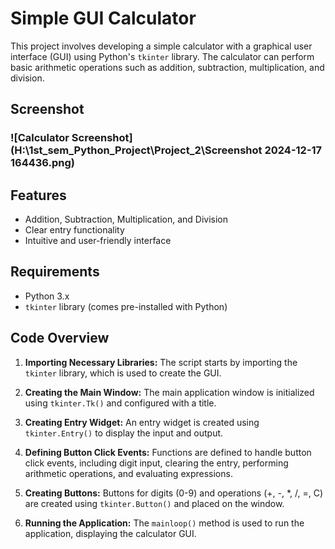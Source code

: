 # Simple GUI Calculator

This project involves developing a simple calculator with a graphical user interface (GUI) using Python's `tkinter` library. The calculator can perform basic arithmetic operations such as addition, subtraction, multiplication, and division.

## Screenshot 

### ![Calculator Screenshot](H:\1st_sem_Python_Project\Project_2\Screenshot 2024-12-17 164436.png)


## Features

- Addition, Subtraction, Multiplication, and Division
- Clear entry functionality
- Intuitive and user-friendly interface

## Requirements

- Python 3.x
- `tkinter` library (comes pre-installed with Python)


## Code Overview

1. **Importing Necessary Libraries:**
   The script starts by importing the `tkinter` library, which is used to create the GUI.

2. **Creating the Main Window:**
   The main application window is initialized using `tkinter.Tk()` and configured with a title.

3. **Creating Entry Widget:**
   An entry widget is created using `tkinter.Entry()` to display the input and output.

4. **Defining Button Click Events:**
   Functions are defined to handle button click events, including digit input, clearing the entry, performing arithmetic operations, and evaluating expressions.

5. **Creating Buttons:**
   Buttons for digits (0-9) and operations (+, -, *, /, =, C) are created using `tkinter.Button()` and placed on the window.

6. **Running the Application:**
   The `mainloop()` method is used to run the application, displaying the calculator GUI.





